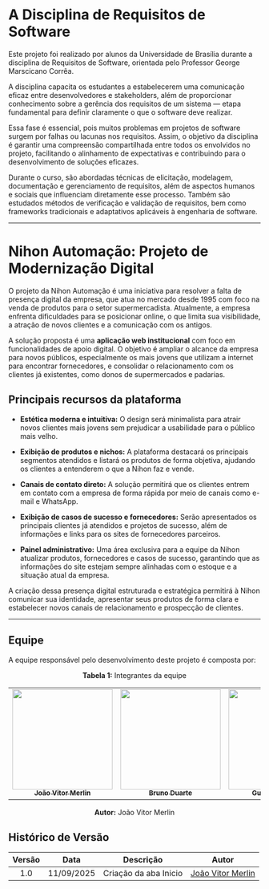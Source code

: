 # A Disciplina de Requisitos de Software

Este projeto foi realizado por alunos da Universidade de Brasília durante a disciplina de Requisitos de Software, orientada pelo Professor George Marscicano Corrêa.

A disciplina capacita os estudantes a estabelecerem uma comunicação eficaz entre desenvolvedores e stakeholders, além de proporcionar conhecimento sobre a gerência dos requisitos de um sistema — etapa fundamental para definir claramente o que o software deve realizar.

Essa fase é essencial, pois muitos problemas em projetos de software surgem por falhas ou lacunas nos requisitos. Assim, o objetivo da disciplina é garantir uma compreensão compartilhada entre todos os envolvidos no projeto, facilitando o alinhamento de expectativas e contribuindo para o desenvolvimento de soluções eficazes.

Durante o curso, são abordadas técnicas de elicitação, modelagem, documentação e gerenciamento de requisitos, além de aspectos humanos e sociais que influenciam diretamente esse processo. Também são estudados métodos de verificação e validação de requisitos, bem como frameworks tradicionais e adaptativos aplicáveis à engenharia de software.

---

# Nihon Automação: Projeto de Modernização Digital

O projeto da Nihon Automação é uma iniciativa para resolver a falta de presença digital da empresa, que atua no mercado desde 1995 com foco na venda de produtos para o setor supermercadista. Atualmente, a empresa enfrenta dificuldades para se posicionar online, o que limita sua visibilidade, a atração de novos clientes e a comunicação com os antigos.

A solução proposta é uma **aplicação web institucional** com foco em funcionalidades de apoio digital. O objetivo é ampliar o alcance da empresa para novos públicos, especialmente os mais jovens que utilizam a internet para encontrar fornecedores, e consolidar o relacionamento com os clientes já existentes, como donos de supermercados e padarias.

## Principais recursos da plataforma

- **Estética moderna e intuitiva:** O design será minimalista para atrair novos clientes mais jovens sem prejudicar a usabilidade para o público mais velho.

- **Exibição de produtos e nichos:** A plataforma destacará os principais segmentos atendidos e listará os produtos de forma objetiva, ajudando os clientes a entenderem o que a Nihon faz e vende.

- **Canais de contato direto:** A solução permitirá que os clientes entrem em contato com a empresa de forma rápida por meio de canais como e-mail e WhatsApp.

- **Exibição de casos de sucesso e fornecedores:** Serão apresentados os principais clientes já atendidos e projetos de sucesso, além de informações e links para os sites de fornecedores parceiros.

- **Painel administrativo:** Uma área exclusiva para a equipe da Nihon atualizar produtos, fornecedores e casos de sucesso, garantindo que as informações do site estejam sempre alinhadas com o estoque e a situação atual da empresa.

A criação dessa presença digital estruturada e estratégica permitirá à Nihon comunicar sua identidade, apresentar seus produtos de forma clara e estabelecer novos canais de relacionamento e prospecção de clientes.

---

## Equipe
A equipe responsável pelo desenvolvimento deste projeto é composta por:

<p align="center"><strong>Tabela 1:</strong> Integrantes da equipe</p>

<table>
    <tr>
    <td align="center"><a href="https://github.com/jvopBR"><img src="https://avatars.githubusercontent.com/u/95287980?v=4" width="200px;" alt=""/><br/><sub><b>João Vitor Merlin</b></sub></a><br/>
    <td align="center"><a href="https://github.com/bbduarte"><img src="https://avatars.githubusercontent.com/u/72686972?v=4" width="200px;" alt=""/><br /><sub><b>Bruno Duarte</b></sub></a><br/>
    <td align="center"><a href="https://github.com/GFlyan"><img src="https://avatars.githubusercontent.com/u/125363377?v=4" width="200px;" alt=""/><br /><sub><b>Guilherme Flyan</b></sub></a><br/>
    <td align="center"><a href="https://github.com/JoaoGuilherme14"><img src="https://avatars.githubusercontent.com/u/168047871?v=4" width="200px;" alt=""/><br /><sub><b>João Guilherme</b></sub></a><br/>
    <td align="center"><a href="https://github.com/Marjoriemitzi"><img src="https://avatars.githubusercontent.com/u/165108208?v=4" width="200px;" alt=""/><br /><sub><b>Marjorie Mitzi</b></sub></a><br/>
    <td align="center"><a href="https://github.com/YasminDayrell"><img src="https://avatars.githubusercontent.com/u/163954591?v=4" width="200px;" alt=""/><br /><sub><b>Yasmin Dayrell</b></sub></a><br/>
    </tr>
</table>

<p align="center"><strong>Autor:</strong>  João Vitor Merlin</p>


## Histórico de Versão

| Versão | Data | Descrição  | Autor    |   
| :-----: | :----: | :----------: | :------------: |
| 1.0 | 11/09/2025 | Criação da aba Inicio | [João Vitor Merlin](https://github.com/JvopBR) | 

